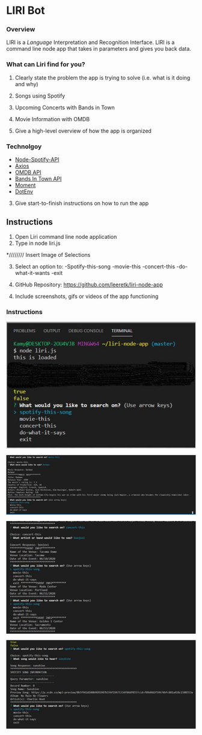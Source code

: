 # LIRI Bot

### Overview

LIRI is a _Language_ Interpretation and Recognition Interface. LIRI is a command line node app that takes in parameters and gives you back data.

### What can Liri find for you?

1. Clearly state the problem the app is trying to solve (i.e. what is it doing and why)


1. Songs using Spotify
2. Upcoming Concerts with Bands in Town
3. Movie Information with OMDB

2. Give a high-level overview of how the app is organized

### Technolgoy 

* [Node-Spotify-API](https://www.npmjs.com/package/node-spotify-api)
* [Axios](https://www.npmjs.com/package/axios)
* [OMDB API](http://www.omdbapi.com) 
* [Bands In Town API](http://www.artists.bandsintown.com/bandsintown-api)
* [Moment](https://www.npmjs.com/package/moment)
* [DotEnv](https://www.npmjs.com/package/dotenv)

3. Give start-to-finish instructions on how to run the app

## Instructions

1) Open Liri command line node application
2) Type in node liri.js

*//////// Insert Image of Selections

3) Select an option to:
    -Spotify-this-song
    -movie-this
    -concert-this
    -do-what-it-wants
    -exit

4) GitHub Repository: https://github.com/leeretk/liri-node-app


4. Include screenshots, gifs or videos of the app functioning


### Instructions


![](https://github.com/leeretk/liri-node-app/blob/master/assets/images/node%20liri%20js.JPG) 

![](https://github.com/leeretk/liri-node-app/blob/master/assets/images/moviethis.JPG) 

![](https://github.com/leeretk/liri-node-app/blob/master/assets/images/concerthis.JPG) 

![](https://github.com/leeretk/liri-node-app/blob/master/assets/images/spotify%20this%20song.JPG) 



